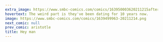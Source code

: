 ```yaml
---
extra_image: https://www.smbc-comics.com/comics/163950003620211215after.png
hovertext: The weird part is they've been dating for 10 years now.
image: https://www.smbc-comics.com/comics/1639499963-20211214.png
next_comic: null
prev_comic: aristotle
title: Hey man
---
```


